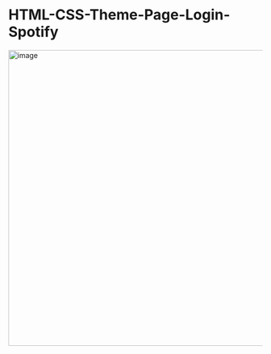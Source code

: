 # HTML-CSS-Theme-Page-Login-Spotify
<img width="587" alt="image" src="https://user-images.githubusercontent.com/121858059/218279336-798d5821-97d1-4003-a16f-e2be0e5fdd1f.png">
